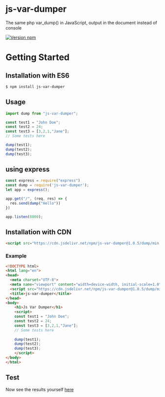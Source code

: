 # js-var-dumper
The same php var_dump() in JavaScript, output in the document instead of console

[![Version npm](https://img.shields.io/npm/v/js-var-dumper.svg)](https://www.npmjs.com/package/js-var-dumper)

# Getting Started

## Installation with ES6

```bash
$ npm install js-var-dumper
```

## Usage

```javascript
import dump from "js-var-dumper";
```

```javascript
const test1 = "John Doe";
const test2 = 24;
const test3 = [3,2,1,"Jane"];
// Some tests here

dump(test1);
dump(test2);
dump(test3);
```
## using express
```javascript
const express = require("express")
const dump = require('js-var-dumper');
let app = express();

app.get("/", (req, res) => {
  res.send(dump("Hello"))
})

app.listen(8000);
```
## Installation with CDN

```html
<script src="https://cdn.jsdelivr.net/npm/js-var-dumper@1.0.5/dump/min.dump.js"></script>
```

### Example 
```html
<!DOCTYPE html>
<html lang="en">
<head>
  <meta charset="UTF-8">
  <meta name="viewport" content="width=device-width, initial-scale=1.0">
  <script src="https://cdn.jsdelivr.net/npm/js-var-dumper@1.0.5/dump/min.dump.js"></script>
  <title>js-var-dumper</title>
</head>
<body>
	<h1>Js Var Dumper</h1>
	<script>
    const test1 = "John Doe";
    const test2 = 24;
    const test3 = [3,2,1,"Jane"];
    // Some tests here
    
    dump(test1);
    dump(test2);
    dump(test3);
	</script>
</body>
</html>
```

## Test
Now see the results yourself [here](https://abass-bencheik.github.io/js-var-dumper/)
